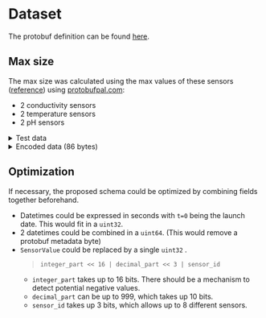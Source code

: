 # Dataset

The protobuf definition can be found [here](../schemas/dataset.proto).

## Max size

The max size was calculated using the max values of these sensors ([reference](https://github.com/SAMuCaptE/loch/blob/main/tests/scheduler_tests/fuzz/sensor_scheduler.fuzz.md)) using [protobufpal.com](https://www.protobufpal.com/):

- 2 conductivity sensors
- 2 temperature sensors
- 2 pH sensors

<details>
<summary>Test data</summary>

```json
{
  "start_time": 1709839797523,
  "end_time": 1709839797524,
  "next_wakeup_time": 1709839797525,
  "next_sync_time": 1709839797526,
  "data": [
    {
      "sensor_id": 0,
      "unsigned": 54999,
      "decimal_part": 999
    },
    {
      "sensor_id": 1,
      "unsigned": 54999,
      "decimal_part": 999
    },
    {
      "sensor_id": 2,
      "signed": 34,
      "decimal_part": 999
    },
    {
      "sensor_id": 3,
      "signed": 34,
      "decimal_part": 999
    },
    {
      "sensor_id": 4,
      "unsigned": 13,
      "decimal_part": 999
    },
    {
      "sensor_id": 5,
      "unsigned": 13,
      "decimal_part": 999
    }
  ]
}
```

</details>

<details>
<summary>Encoded data (86 bytes)</summary>

```
0x08 0x93 0x9A 0x93 0xD3 0xE1 0x31 0x10 0x94 0x9A 0x93 0xD3 0xE1 0x31 0x18 0x95 0x9A 0x93 0xD3 0xE1 0x31 0x20 0x96 0x9A 0x93 0xD3 0xE1 0x31 0x2A 0x09 0x08 0x00 0x10 0xD7 0xAD 0x03 0x20 0xE7 0x07 0x2A 0x09 0x08 0x01 0x10 0xD7 0xAD 0x03 0x20 0xE7 0x07 0x2A 0x07 0x08 0x02 0x18 0x22 0x20 0xE7 0x07 0x2A 0x07 0x08 0x03 0x18 0x22 0x20 0xE7 0x07 0x2A 0x07 0x08 0x04 0x10 0x0D 0x20 0xE7 0x07 0x2A 0x07 0x08 0x05 0x10 0x0D 0x20 0xE7 0x07
---
08939a93d3e13110949a93d3e13118959a93d3e13120969a93d3e1312a09080010d7ad0320e7072a09080110d7ad0320e7072a070802182220e7072a070803182220e7072a070804100d20e7072a070805100d20e707
```

</details>

## Optimization

If necessary, the proposed schema could be optimized by combining fields together beforehand.

- Datetimes could be expressed in seconds with `t=0` being the launch date. This would fit in a `uint32`.
- 2 datetimes could be combined in a `uint64`. (This would remove a protobuf metadata byte)
- `SensorValue` could be replaced by a single `uint32` .
  > `integer_part << 16 | decimal_part << 3 | sensor_id`
  - `integer_part` takes up to 16 bits. There should be a mechanism to detect potential negative values.
  - `decimal_part` can be up to 999, which takes up 10 bits.
  - `sensor_id` takes up 3 bits, which allows up to 8 different sensors.
